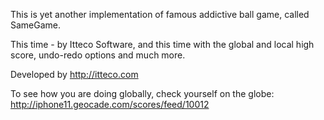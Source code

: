 This is yet another implementation of famous addictive ball game, called SameGame.

This time - by Itteco Software, and this time with the global and local high score, undo-redo options and much more.


Developed by
http://itteco.com


To see how you are doing globally, check yourself on the globe:
http://iphone11.geocade.com/scores/feed/10012
